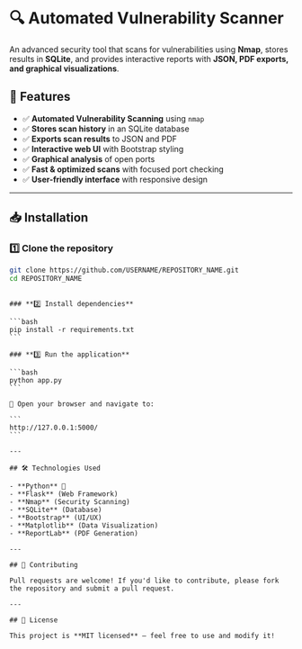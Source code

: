 # 🔍 Automated Vulnerability Scanner

An advanced security tool that scans for vulnerabilities using **Nmap**, stores results in **SQLite**, and provides interactive reports with **JSON, PDF exports, and graphical visualizations**.

## 🚀 Features

- ✅ **Automated Vulnerability Scanning** using `nmap`
- ✅ **Stores scan history** in an SQLite database
- ✅ **Exports scan results** to JSON and PDF
- ✅ **Interactive web UI** with Bootstrap styling
- ✅ **Graphical analysis** of open ports
- ✅ **Fast & optimized scans** with focused port checking
- ✅ **User-friendly interface** with responsive design

---

## 📥 Installation

### **1️⃣ Clone the repository**

```bash
git clone https://github.com/USERNAME/REPOSITORY_NAME.git
cd REPOSITORY_NAME
```

````

### **2️⃣ Install dependencies**

```bash
pip install -r requirements.txt
```

### **3️⃣ Run the application**

```bash
python app.py
```

🔹 Open your browser and navigate to:

```
http://127.0.0.1:5000/
```

---

## 🛠 Technologies Used

- **Python** 🐍
- **Flask** (Web Framework)
- **Nmap** (Security Scanning)
- **SQLite** (Database)
- **Bootstrap** (UI/UX)
- **Matplotlib** (Data Visualization)
- **ReportLab** (PDF Generation)

---

## 🤝 Contributing

Pull requests are welcome! If you'd like to contribute, please fork the repository and submit a pull request.

---

## 📄 License

This project is **MIT licensed** – feel free to use and modify it!
````
